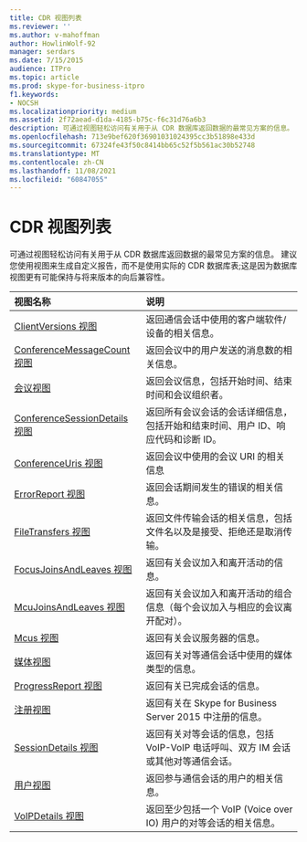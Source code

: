 ```yaml
---
title: CDR 视图列表
ms.reviewer: ''
ms.author: v-mahoffman
author: HowlinWolf-92
manager: serdars
ms.date: 7/15/2015
audience: ITPro
ms.topic: article
ms.prod: skype-for-business-itpro
f1.keywords:
- NOCSH
ms.localizationpriority: medium
ms.assetid: 2f72aead-d1da-4185-b75c-f6c31d76a6b3
description: 可通过视图轻松访问有关用于从 CDR 数据库返回数据的最常见方案的信息。 建议您使用视图来生成自定义报告，而不是使用实际的 CDR 数据库表;这是因为数据库视图更有可能保持与将来版本的向后兼容性。
ms.openlocfilehash: 713e9bef620f36901031024395cc3b51898e433d
ms.sourcegitcommit: 67324fe43f50c8414bb65c52f5b561ac30b52748
ms.translationtype: MT
ms.contentlocale: zh-CN
ms.lasthandoff: 11/08/2021
ms.locfileid: "60847055"
---
```

# <a name="list-of-cdr-views"></a>CDR 视图列表
 
可通过视图轻松访问有关用于从 CDR 数据库返回数据的最常见方案的信息。 建议您使用视图来生成自定义报告，而不是使用实际的 CDR 数据库表;这是因为数据库视图更有可能保持与将来版本的向后兼容性。
  
|**视图名称**|**说明**|
|:-----|:-----|
|[ClientVersions 视图](clientversions-0.md) <br/> |返回通信会话中使用的客户端软件/设备的相关信息。  <br/> |
|[ConferenceMessageCount 视图](conferencemessagecount-0.md) <br/> |返回会议中的用户发送的消息数的相关信息。  <br/> |
|[会议视图](conferences-0.md) <br/> |返回会议信息，包括开始时间、结束时间和会议组织者。  <br/> |
|[ConferenceSessionDetails 视图](conferencesessiondetails.md) <br/> |返回所有会议会话的会话详细信息，包括开始和结束时间、用户 ID、响应代码和诊断 ID。  <br/> |
|[ConferenceUris 视图](conferenceuris-0.md) <br/> |返回会议中使用的会议 URI 的相关信息  <br/> |
|[ErrorReport 视图](errorreport-0.md) <br/> |返回会话期间发生的错误的相关信息。  <br/> |
|[FileTransfers 视图](filetransfers.md) <br/> |返回文件传输会话的相关信息，包括文件名以及是接受、拒绝还是取消传输。  <br/> |
|[FocusJoinsAndLeaves 视图](focusjoinsandleaves-0.md) <br/> |返回有关会议加入和离开活动的信息。  <br/> |
|[McuJoinsAndLeaves 视图](mcujoinsandleaves-0.md) <br/> |返回有关会议加入和离开活动的组合信息（每个会议加入与相应的会议离开配对）。  <br/> |
|[Mcus 视图](mcus-0.md) <br/> |返回有关会议服务器的信息。  <br/> |
|[媒体视图](media-0.md) <br/> |返回有关对等通信会话中使用的媒体类型的信息。  <br/> |
|[ProgressReport 视图](progressreport-0.md) <br/> |返回有关已完成会话的信息。  <br/> |
|[注册视图](registration-0.md) <br/> |返回有关在 Skype for Business Server 2015 中注册的信息。  <br/> |
|[SessionDetails 视图](sessiondetails-0.md) <br/> |返回有关对等会话的信息，包括 VoIP-VoIP 电话呼叫、双方 IM 会话或其他对等通信会话。  <br/> |
|[用户视图](user.md) <br/> |返回参与通信会话的用户的相关信息。  <br/> |
|[VoIPDetails 视图](voipdetails.md) <br/> |返回至少包括一个 VoIP (Voice over IO) 用户的对等会话的相关信息。  <br/> |
   

